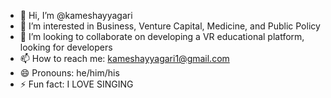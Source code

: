 - 👋 Hi, I’m @kameshayyagari
- 👀 I’m interested in Business, Venture Capital, Medicine, and Public Policy
- 💞️ I’m looking to collaborate on developing a VR educational platform, looking for developers
- 📫 How to reach me: kameshayyagari1@gmail.com
- 😄 Pronouns: he/him/his
- ⚡ Fun fact: I LOVE SINGING

<!---
kameshayyagari/kameshayyagari is a ✨ special ✨ repository because its `README.md` (this file) appears on your GitHub profile.
You can click the Preview link to take a look at your changes.
--->
